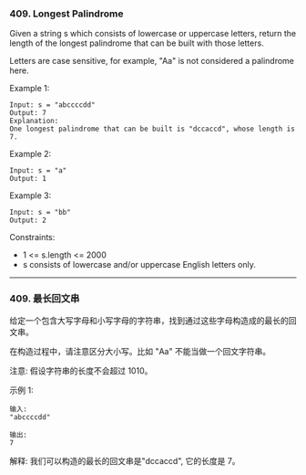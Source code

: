 ### 409. Longest Palindrome
Given a string s which consists of lowercase or uppercase letters, return the length of the longest palindrome that can be built with those letters.

Letters are case sensitive, for example, "Aa" is not considered a palindrome here.



Example 1:

	Input: s = "abccccdd"
	Output: 7
	Explanation:
	One longest palindrome that can be built is "dccaccd", whose length is 7.

Example 2:

	Input: s = "a"
	Output: 1

Example 3:

	Input: s = "bb"
	Output: 2



Constraints:

* 1 <= s.length <= 2000
* s consists of lowercase and/or uppercase English letters only.

----

### 409. 最长回文串
给定一个包含大写字母和小写字母的字符串，找到通过这些字母构造成的最长的回文串。

在构造过程中，请注意区分大小写。比如 "Aa" 不能当做一个回文字符串。

注意:
假设字符串的长度不会超过 1010。

示例 1:

	输入:
	"abccccdd"

	输出:
	7

解释:
我们可以构造的最长的回文串是"dccaccd", 它的长度是 7。

